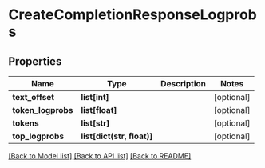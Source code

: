 # CreateCompletionResponseLogprobs

## Properties
Name | Type | Description | Notes
------------ | ------------- | ------------- | -------------
**text_offset** | **list[int]** |  | [optional] 
**token_logprobs** | **list[float]** |  | [optional] 
**tokens** | **list[str]** |  | [optional] 
**top_logprobs** | **list[dict(str, float)]** |  | [optional] 

[[Back to Model list]](../README.md#documentation-for-models) [[Back to API list]](../README.md#documentation-for-api-endpoints) [[Back to README]](../README.md)

